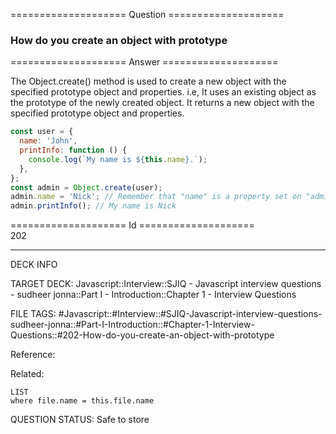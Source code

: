 ==================== Question ====================  

### How do you create an object with prototype  

==================== Answer ====================  

The Object.create() method is used to create a new object with the specified
prototype object and properties. i.e, It uses an existing object as the
prototype of the newly created object. It returns a new object with the
specified prototype object and properties.

```javascript
const user = {
  name: 'John',
  printInfo: function () {
    console.log(`My name is ${this.name}.`);
  },
};
const admin = Object.create(user);
admin.name = 'Nick'; // Remember that "name" is a property set on "admin" but not on "user" object
admin.printInfo(); // My name is Nick
```

==================== Id ====================  
202

---

DECK INFO

TARGET DECK: Javascript::Interview::SJIQ - Javascript interview questions - sudheer jonna::Part I - Introduction::Chapter 1 - Interview Questions

FILE TAGS: #Javascript::#Interview::#SJIQ-Javascript-interview-questions-sudheer-jonna::#Part-I-Introduction::#Chapter-1-Interview-Questions::#202-How-do-you-create-an-object-with-prototype

Reference:

Related:

```dataview
LIST
where file.name = this.file.name
```

QUESTION STATUS: Safe to store
